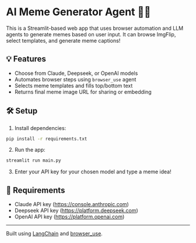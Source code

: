 # AI Meme Generator Agent 🤖🎨

This is a Streamlit-based web app that uses browser automation and LLM agents to generate memes based on user input. It can browse ImgFlip, select templates, and generate meme captions!

## 💡 Features

- Choose from Claude, Deepseek, or OpenAI models
- Automates browser steps using `browser_use` agent
- Selects meme templates and fills top/bottom text
- Returns final meme image URL for sharing or embedding

## 🛠️ Setup

1. Install dependencies:

```bash
pip install -r requirements.txt
```

2. Run the app:

```bash
streamlit run main.py
```

3. Enter your API key for your chosen model and type a meme idea!

## 🔑 Requirements

- Claude API key (https://console.anthropic.com)
- Deepseek API key (https://platform.deepseek.com)
- OpenAI API key (https://platform.openai.com)

---
Built using [LangChain](https://github.com/langchain-ai/langchain) and [browser_use](https://github.com/Shubhamsaboo/awesome-llm-apps).